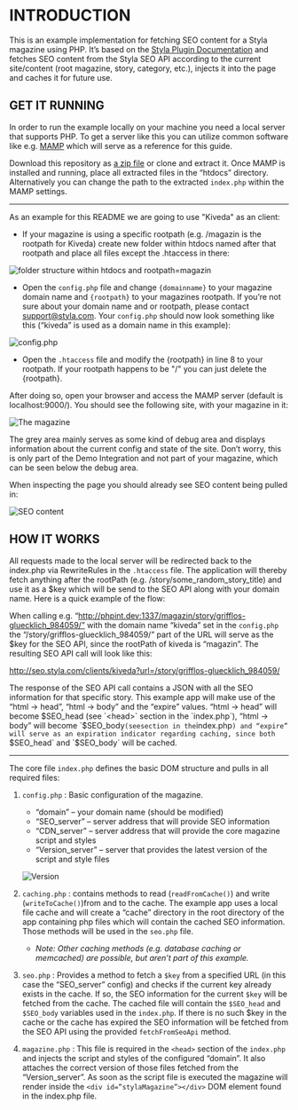 
# INTRODUCTION

This is an example implementation for fetching SEO content for a Styla magazine using PHP. It’s based on the [Styla Plugin Documentation](http://static.styla.com/docs/pluginDocumentation.pdf) and fetches SEO content from the Styla SEO API according to the current site/content (root magazine, story, category, etc.), injects it into the page and caches it for future use.

## GET IT RUNNING

In order to run the example locally on your machine you need a local server that supports PHP. To get a server like this you can utilize common software like e.g. [MAMP](https://www.mamp.info/en/downloads/) which will serve as a reference for this guide.

Download this repository as [a zip file](https://github.com/styladev/php-sdk/archive/master.zip) or clone and extract it. Once MAMP is installed and running, place all extracted files in the “htdocs” directory. Alternatively you can change the path to the extracted `index.php` within the MAMP settings.

---

As an example for this README we are going to use "Kiveda" as an client:

* If your magazine is using a specific rootpath (e.g. /magazin is the rootpath for Kiveda) create new folder within htdocs named after that rootpath and place all files except the .htaccess in there:

![folder structure within htdocs and rootpath=magazin](http://i.imgur.com/4lgoOVe.png)

* Open the `config.php` file and change `{domainname}` to your magazine domain name and `{rootpath}` to your magazines rootpath. If you’re not sure about your domain name and or rootpath, please contact support@styla.com. Your `config.php` should now look something like this (“kiveda” is used as a domain name in this example):

![config.php](http://i.imgur.com/3sGagaa.png)

* Open the `.htaccess` file and modify the {rootpath} in line 8 to your rootpath. If your rootpath happens to be "/" you can just delete the {rootpath}.

After doing so, open your browser and access the MAMP server (default is localhost:9000/<yourrootpath>). You should see the following site, with your magazine in it:

![The magazine](http://i.imgur.com/uaxlWr0.png)

The grey area mainly serves as some kind of debug area and displays information about the current config and state of the site. Don’t worry, this is only part of the Demo Integration and not part of your magazine, which can be seen below the debug area.

When inspecting the page you should already see SEO content being pulled in:

![SEO content](http://i.imgur.com/b1EHWBu.png)

## HOW IT WORKS

All requests made to the local server will be redirected back to the index.php via RewriteRules in the `.htaccess` file. The application will thereby fetch anything after the rootPath (e.g. /story/some_random_story_title) and use it as a $key which will be send to the SEO API along with your domain name. Here is a quick example of the flow:

When calling e.g. “http://phpint.dev:1337/magazin/story/grifflos-gluecklich_984059/” with the domain name “kiveda” set in the `config.php` the “/story/grifflos-gluecklich_984059/” part of the URL will serve as the $key for the SEO API, since the rootPath of kiveda is “magazin”. The resulting SEO API call will look like this:

[http://seo.styla.com/clients/kiveda?url=/story/grifflos-gluecklich_984059/ ](http://seo.styla.com/clients/kiveda?url=/story/grifflos-gluecklich_984059/ )

The response of the SEO API call contains a JSON with all the SEO information for that specific story. This example app will make use of the “html -> head”, “html -> body” and the “expire” values. “html -> head” will become $SEO_head (see `<head>` section in the `index.php`), “html -> body” will become `$SEO_body` (see `<body>` section in the `index.php`) and “expire” will serve as an expiration indicator regarding caching, since both `$SEO_head` and `$SEO_body` will be cached.

---

The core file `index.php` defines the basic DOM structure and pulls in all required files:

1. `config.php` : Basic configuration of the magazine.
    - “domain” – your domain name (should be modified)
    - “SEO_server” – server address that will provide SEO information
    - “CDN_server” – server address that will provide the core magazine script and styles
    - “Version_server” – server that provides the latest version of the script and style files

    ![Version](http://i.imgur.com/ytKeQaJ.png)

2. `caching.php` : contains methods to read (`readFromCache()`) and write (`writeToCache()`)from and to the cache. The example app uses a local file cache and will create a “cache” directory in the root directory of the app containing php files which will contain the cached SEO information. Those methods will be used in the `seo.php` file.

    - _Note: Other caching methods (e.g. database caching or memcached) are possible, but aren’t part of this example._

3. `seo.php` : Provides a method to fetch a `$key` from a specified URL (in this case the “SEO_server” config) and checks if the current key already exists in the cache. If so, the SEO information for the current `$key` will be fetched from the cache. The cached file will contain the `$SEO_head` and `$SEO_body` variables used in the `index.php`. If there is no such $key in the cache or the cache has expired the SEO information will be fetched from the SEO API using the provided `fetchFromSeoApi` method.

4. `magazine.php` : This file is required in the `<head>` section of the `index.php` and injects the script and styles of the configured “domain”. It also attaches the correct version of those files fetched from the “Version_server”. As soon as the script file is executed the magazine will render inside the `<div id=”stylaMagazine”></div>` DOM element found in the index.php file.
